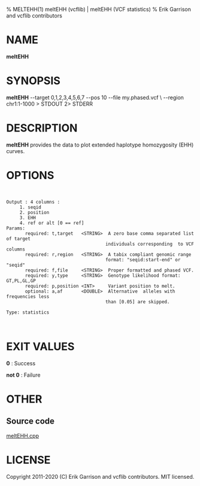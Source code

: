 % MELTEHH(1) meltEHH (vcflib) | meltEHH (VCF statistics)
% Erik Garrison and vcflib contributors

# NAME

**meltEHH**

# SYNOPSIS

**meltEHH** --target 0,1,2,3,4,5,6,7 --pos 10 --file my.phased.vcf \ --region chr1:1-1000 > STDOUT 2> STDERR

# DESCRIPTION

**meltEHH** provides the data to plot extended haplotype homozygosity (EHH) curves.



# OPTIONS

```


Output : 4 columns :                  
     1. seqid                         
     2. position                      
     3. EHH                           
     4. ref or alt [0 == ref]         
Params:
       required: t,target   <STRING>  A zero base comma separated list of target
                                     individuals corresponding  to VCF columns  
       required: r,region   <STRING>  A tabix compliant genomic range           
                                     format: "seqid:start-end" or "seqid"  
       required: f,file     <STRING>  Proper formatted and phased VCF.          
       required: y,type     <STRING>  Genotype likelihood format: GT,PL,GL,GP   
       required: p,position <INT>     Variant position to melt.                 
       optional: a,af       <DOUBLE>  Alternative  alleles with frequencies less   
                                     than [0.05] are skipped.                  

Type: statistics



```





# EXIT VALUES

**0**
: Success

**not 0**
: Failure

# OTHER

## Source code

[meltEHH.cpp](https://github.com/vcflib/vcflib/blob/master/src/meltEHH.cpp)

# LICENSE

Copyright 2011-2020 (C) Erik Garrison and vcflib contributors. MIT licensed.

<!--
  Created with ./scripts/bin2md.rb scripts/bin2md-template.erb
-->
